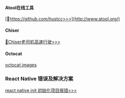 #### Atool在线工具
[👩https://github.com/hustcc>>>](http://www.atool.org/)

#### Chiser
[👴Chiser老司机高速行驶>>>](http://www.chiser.cc/)

#### Octocat
[octocat images](https://octodex.github.com/)

### React Native 错误及解决方案
[react native init 初始化项目报错>>>](./ErrorMssg/react-native-init.md)
